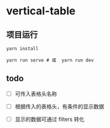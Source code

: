 # vertical-table

## 项目运行

```shell
yarn install

yarn run serve # 或  yarn run dev 
```

## todo

- [ ] 可传入表格头名称

- [ ] 根据传入的表格头，有条件的显示数据

- [ ] 显示的数据可通过 filters 转化